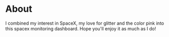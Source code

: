 # About

I combined my interest in SpaceX, my love for glitter and the color pink into this spacex monitoring dashboard. Hope you'll enjoy it as much as I do!